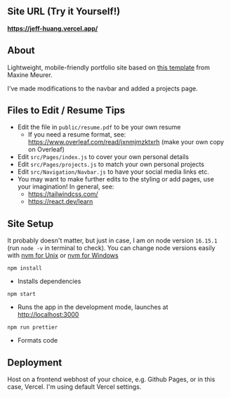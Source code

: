 ## Site URL (Try it Yourself!)

**https://jeff-huang.vercel.app/**

## About

Lightweight, mobile-friendly portfolio site based on [this template](https://github.com/mmeurer00/react-navbar-tailwindcss) from Maxine Meurer.

I've made modifications to the navbar and added a projects page.

## Files to Edit / Resume Tips

- Edit the file in `public/resume.pdf` to be your own resume
  - If you need a resume format, see: https://www.overleaf.com/read/jxnmjmzktxrh (make your own copy on Overleaf)
- Edit `src/Pages/index.js` to cover your own personal details
- Edit `src/Pages/projects.js` to match your own personal projects
- Edit `src/Navigation/Navbar.js` to have your social media links etc.
- You may want to make further edits to the styling or add pages, use your imagination! In general, see:
  - https://tailwindcss.com/
  - https://react.dev/learn

## Site Setup

It probably doesn't matter, but just in case, I am on node version `16.15.1` (run `node -v` in terminal to check). You can change node versions easily with [nvm for Unix](https://github.com/nvm-sh/nvm) or [nvm for Windows](https://github.com/coreybutler/nvm-windows)

`npm install`

- Installs dependencies

`npm start`

- Runs the app in the development mode, launches at [http://localhost:3000](http://localhost:3000)

`npm run prettier`

- Formats code

## Deployment

Host on a frontend webhost of your choice, e.g. Github Pages, or in this case, Vercel. I'm using default Vercel settings.
